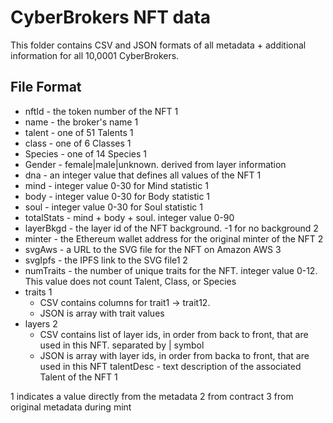 # CyberBrokers NFT data

This folder contains CSV and JSON formats of all metadata + additional information for all 10,0001 CyberBrokers.

## File Format
- nftId - the token number of the NFT 1
- name - the broker's name 1
- talent - one of 51 Talents 1 
- class - one of 6 Classes 1
- Species - one of 14 Species 1
- Gender - female|male|unknown.  derived from layer information
- dna - an integer value that defines all values of the NFT 1 
- mind - integer value 0-30 for Mind statistic 1
- body - integer value 0-30 for Body statistic 1
- soul - integer value 0-30 for Soul statistic 1
- totalStats - mind + body + soul.  integer value 0-90
- layerBkgd - the layer id of the NFT background.  -1 for no background 2
- minter - the Ethereum wallet address for the original minter of the NFT 2
- svgAws - a URL to the SVG file for the NFT on Amazon AWS 3
- svgIpfs - the IPFS link to the SVG file1 2
- numTraits - the number of unique traits for the NFT.  integer value 0-12.  This value does not count Talent, Class, or Species
- traits 1
  - CSV contains columns for trait1 -> trait12.  
  - JSON is array with trait values 
 - layers 2
   - CSV contains list of layer ids, in order from back to front, that are used in this NFT.  separated by | symbol
   - JSON is array with layer ids, in order from backa to front, that are used in this NFT
 talentDesc - text description of the associated Talent of the NFT 1

1 indicates a value directly from the metadata
2 from contract
3 from original metadata during mint
